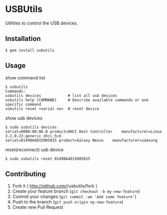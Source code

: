 # USBUtils

Utilities to control the USB devices.

## Installation

    $ gem install usbutils

## Usage

show command list

    $ usbutils
    Commands:
    usbutils devices            # list all usb devices
    usbutils help [COMMAND]     # Describe available commands or one specific command
    usbutils reset <serial no>  # reset device

show usb devices

    $ sudo usbutils devices
    serial=0000:00:06.0	product=OHCI Host Controller	manufacturer=Linux 3.2.0-23-generic ohci_hcd
    serial=01498A4D15005015	product=Galaxy Nexus	manufacturer=samsung

reset(reconnect) usb device

    $ sudo usbutils reset 01498A4D15005015

## Contributing

1. Fork it ( http://github.com/<my-github-username>/usbutils/fork )
2. Create your feature branch (`git checkout -b my-new-feature`)
3. Commit your changes (`git commit -am 'Add some feature'`)
4. Push to the branch (`git push origin my-new-feature`)
5. Create new Pull Request
